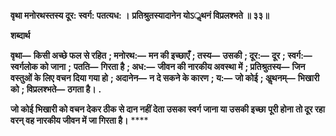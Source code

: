 **वृथा मनोरथस्तस्य दूर: स्वर्ग: पतत्यध: ।** **प्रतिश्रुतस्यादानेन योऽॢथनं विप्रलश्भते ॥ ३३॥** 

**शब्दार्थ** 

**वृथा—** **किसी अच्छे फल से रहित** **; मनोरथ:—** **मन की इच्छाएँ** **; तस्य—** **उसकी** **; दूर:—** **दूर** **; स्वर्ग:—** **स्वर्गलोक को जाना** **;** **पतति—** **गिरता है** **; अध:—** **जीवन की नारकीय अवस्था में** **; प्रतिश्रुतस्य—** **जिन वस्तुओं के लिए वचन दिया गया हो** **; अदानेन—** **न दे सकने के कारण** **; य:—** **जो कोई** **; अॢथनम्—** **भिखारी को** **; विप्रलश्भते—** **ठगता है।** **.** 

**जो कोई भिखारी को वचन देकर ठीक से दान नहीं देता उसका स्वर्ग जाना या उसकी इच्छा** **पूरी होना तो दूर रहा वरन् वह नारकीय जीवन में जा गिरता है।** **** 